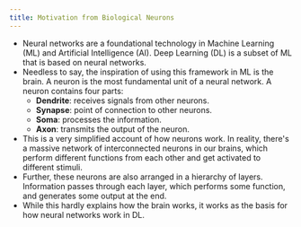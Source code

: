 ```yaml
---
title: Motivation from Biological Neurons
---
```


- Neural networks are a foundational technology in Machine Learning (ML) and Artificial Intelligence (AI). Deep Learning (DL) is a subset of ML that is based on neural networks. 
- Needless to say, the inspiration of using this framework in ML is the brain. A neuron is the most fundamental unit of a neural network. A neuron contains four parts:
	- **Dendrite**: receives signals from other neurons.
	- **Synapse**: point of connection to other neurons.
	- **Soma**: processes the information.
	- **Axon**: transmits the output of the neuron.
- This is a very simplified account of how neurons work. In reality, there's a massive network of interconnected neurons in our brains, which perform different functions from each other and get activated to different stimuli. 
- Further, these neurons are also arranged in a hierarchy of layers. Information passes through each layer, which performs some function, and generates some output at the end. 
- While this hardly explains how the brain works, it works as the basis for how neural networks work in DL.